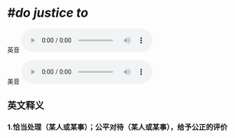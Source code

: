 # ***\#do justice to*** 
英音
<audio src="./media/do justice to1_AAC.aac" controls="controls"></audio>

美音
<audio src="./media/do justice to2_AAC.aac" controls="controls"></audio>



  

英文释义
---
### 1.**恰当处理（某人或某事）；公平对待（某人或某事），给予公正的评价**  


